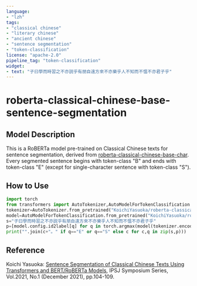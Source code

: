 ```yaml
---
language:
- "lzh"
tags:
- "classical chinese"
- "literary chinese"
- "ancient chinese"
- "sentence segmentation"
- "token-classification"
license: "apache-2.0"
pipeline_tag: "token-classification"
widget:
- text: "子曰學而時習之不亦説乎有朋自遠方來不亦樂乎人不知而不慍不亦君子乎"
---
```


# roberta-classical-chinese-base-sentence-segmentation

## Model Description

This is a RoBERTa model pre-trained on Classical Chinese texts for sentence segmentation, derived from [roberta-classical-chinese-base-char](https://huggingface.co/KoichiYasuoka/roberta-classical-chinese-base-char). Every segmented sentence begins with token-class "B" and ends with token-class "E" (except for single-character sentence with token-class "S").

## How to Use

```py
import torch
from transformers import AutoTokenizer,AutoModelForTokenClassification
tokenizer=AutoTokenizer.from_pretrained("KoichiYasuoka/roberta-classical-chinese-base-sentence-segmentation")
model=AutoModelForTokenClassification.from_pretrained("KoichiYasuoka/roberta-classical-chinese-base-sentence-segmentation")
s="子曰學而時習之不亦説乎有朋自遠方來不亦樂乎人不知而不慍不亦君子乎"
p=[model.config.id2label[q] for q in torch.argmax(model(tokenizer.encode(s,return_tensors="pt"))["logits"],dim=2)[0].tolist()[1:-1]]
print("".join(c+"。" if q=="E" or q=="S" else c for c,q in zip(s,p)))
```

## Reference

Koichi Yasuoka: [Sentence Segmentation of Classical Chinese Texts Using Transformers and BERT/RoBERTa Models](http://hdl.handle.net/2433/266539), IPSJ Symposium Series, Vol.2021, No.1 (December 2021), pp.104-109.

